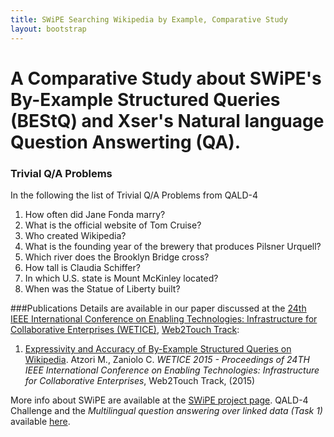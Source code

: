 ```yaml
---
title: SWiPE Searching Wikipedia by Example, Comparative Study
layout: bootstrap
---
```


# A Comparative Study about SWiPE's By-Example Structured Queries (BEStQ) and Xser's Natural language Question Answerting (QA).

### Trivial Q/A Problems
In the following the list of Trivial Q/A Problems from QALD-4
  1. How often did Jane Fonda marry?
  1. What is the official website of Tom Cruise?
  1. Who created Wikipedia?
  1. What is the founding year of the brewery that produces Pilsner Urquell?
  1. Which river does the Brooklyn Bridge cross?
  1. How tall is Claudia Schiffer?
  1. In which U.S. state is Mount McKinley located?
  1. When was the Statue of Liberty built?



###Publications
Details are available in our paper discussed at the [24th IEEE International Conference on Enabling Technologies: Infrastructure for Collaborative Enterprises (WETICE)](http://www.cyprusconferences.org/wetice2015/), [Web2Touch Track](http://www.cti.gov.br/web2touch2015/):

 1. [Expressivity and Accuracy of By-Example Structured Queries on Wikipedia](). Atzori M., Zaniolo C. _WETICE 2015 - Proceedings of 24TH IEEE International Conference on Enabling Technologies: Infrastructure for Collaborative Enterprises_, Web2Touch Track, (2015)

More info about SWiPE are available at the [SWiPE project page](http://atzori.webofcode.org/projects/swipe/).
QALD-4 Challenge and the *Multilingual question answering over linked data (Task 1)* available [here](http://greententacle.techfak.uni-bielefeld.de/~cunger/qald/index.php?x=home&q=4).

